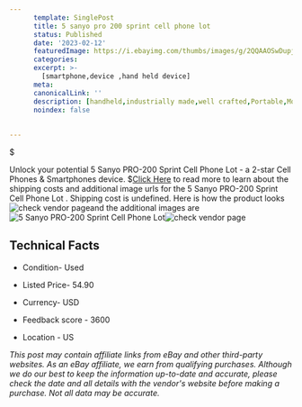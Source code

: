 ```yaml
---
      template: SinglePost
      title: 5 sanyo pro 200 sprint cell phone lot 
      status: Published
      date: '2023-02-12'
      featuredImage: https://i.ebayimg.com/thumbs/images/g/2QQAAOSwDupjvyR3/s-l225.jpg
      categories: 
      excerpt: >-
        [smartphone,device ,hand held device]
      meta:
      canonicalLink: ''
      description: [handheld,industrially made,well crafted,Portable,Mobile,Compact,Convenient,Lightweight,Maneuverable,Man-portable,Miniature,Carriable,Hand-held,Light,Holdable,Transportable,Mobile device,Pocket-sized,On-the-go,Wireless,Cordless,Compact size,Convenient size, smartphone,device ,hand held device]
      noindex: false
      
        
---
```

$

Unlock your potential 5 Sanyo PRO-200 Sprint Cell Phone Lot  - a 2-star Cell Phones & Smartphones device.
$[Click Here](https://www.ebay.com/itm/175569750128?hash=item28e0c5c870%3Ag%3A2QQAAOSwDupjvyR3&amdata=enc%3AAQAHAAAA4AplJApJT6lPAVwIVTyw%2Baq%2B7kZbg8lC1Caqq1AR5Drly%2B3blNsIAoyfwx15nZyIwwHm8Tz4K%2BkM0oImV%2B0q72kZkMpYAmZxXQTklAc%2BUT%2B23jwbN5t2pJ3ufHLKDIWet4ROFt6rxf1YzBXjItM34IeaABlakjIKqLCuv0tmw%2BVnfbtc%2BoeLdmKAuNDDTsw286uk%2FAuWiYw6F3vSJ%2FoVFXogiUr6O5YfVjvIH1IvapfFVphvuHwExFBmixtCQJUt15SN9O%2BDAEXln3eXnrp%2BksZb3sj9CDXh%2FJlMUiCu6bDE&mkevt=1&mkcid=1&mkrid=711-53200-19255-0&campid=%253CePNCampaignId%253E&customid=%253CreferenceId%253E&toolid=10049) to read more to learn about the shipping costs and additional image urls for the 5 Sanyo PRO-200 Sprint Cell Phone Lot . Shipping cost is undefined. Here is how the product looks ![check vendor page](https://i.ebayimg.com/thumbs/images/g/2QQAAOSwDupjvyR3/s-l225.jpg)and the additional images are![5 Sanyo PRO-200 Sprint Cell Phone Lot ](https://i.ebayimg.com/images/g/2QQAAOSwDupjvyR3/s-l500.jpg)![check vendor page](https://origin-galleryplus.ebayimg.com/ws/web/175569750128_2_0_1/225x225.jpg,https://origin-galleryplus.ebayimg.com/ws/web/175569750128_3_0_1/225x225.jpg)



 ## Technical Facts 



     
      

 - Condition- Used 


      

 - Listed Price- 54.90 


      

 - Currency- USD 


      

 - Feedback score - 3600 


      

 - Location - US 


      
      

 *_This post may contain affiliate links from eBay and other third-party websites. As an eBay affiliate, we earn from qualifying purchases. Although we do our best to keep the information up-to-date and accurate, please check the date and all details with the vendor's website before making a purchase. Not all data may be accurate._*






